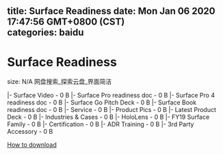 
title: Surface Readiness
date: Mon Jan 06 2020 17:47:56 GMT+0800 (CST)    
categories: baidu
---

# Surface Readiness
size: N/A
 网盘搜索_探索云盘_界面简洁
 
|- Surface Video - 0 B
|- Surface Pro readiness doc - 0 B
|- Surface Pro 4 readiness doc - 0 B
|- Surface Go Pitch Deck - 0 B
|- Surface Book readiness doc - 0 B
|- Service - 0 B
|- Product Pics - 0 B
|- Latest Product Deck - 0 B
|- Industries & Cases - 0 B
|- HoloLens - 0 B
|- FY19 Surface Family - 0 B
|- Certification - 0 B
|- ADR Training - 0 B
|- 3rd Party Accessory - 0 B

[How to download](https://bpcam.bemobtrk.com/go/2ceec3aa-1ca2-46d6-b9ff-aaa5c184517c?jno=757)